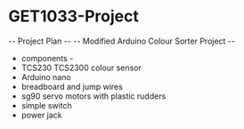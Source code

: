 # GET1033-Project
-- Project Plan --
-- Modified Arduino Colour Sorter Project --

- components -
- TCS230 TCS2300 colour sensor
- Arduino nano
- breadboard and jump wires
- sg90 servo motors with plastic rudders
- simple switch
- power jack
